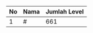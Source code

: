 | No | Nama            | Jumlah Level |
|----|-----------------|--------------|
| 1  | #    |    661        |
